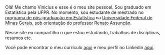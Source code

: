 Olá! Me chamo Vinicius e esse é o meu site pessoal. Sou graduado em Estatística
pela UFPR. No momento, sou estudante de mestrado no [programa de pós-graduação
em Estatística](http://www.est.ufmg.br/portal/pos-graduacao/mestrado-doutorado)
na [Universidade Federal de Minas Gerais](https://ufmg.br/), sob orientação do
professor [Renato Assunção](https://homepages.dcc.ufmg.br/~assuncao/).

Nesse site eu compartilho o que estou estudando, trabalhos de disciplinas,
resumos etc.


Você pode encontrar o meu currículo [aqui](/curriculo.pdf) e meu perfil no Linkedin [aqui](https://www.linkedin.com/in/vinicius-riffel-032344215/).

